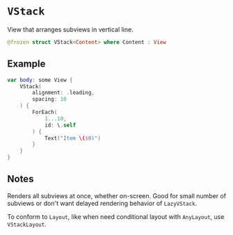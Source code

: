 # `VStack`

View that arranges subviews in vertical line.

```swift
@frozen struct VStack<Content> where Content : View
```

## Example

```swift
var body: some View {
    VStack(
        alignment: .leading,
        spacing: 10
    ) {
        ForEach(
            1...10,
            id: \.self
        ) {
            Text("Item \($0)")
        }
    }
}
```

## Notes

Renders all subviews at once, whether on-screen. Good for small number of subviews or don't want delayed rendering behavior of `LazyVStack`.

To conform to `Layout`, like when need conditional layout with `AnyLayout`, use `VStackLayout`.
